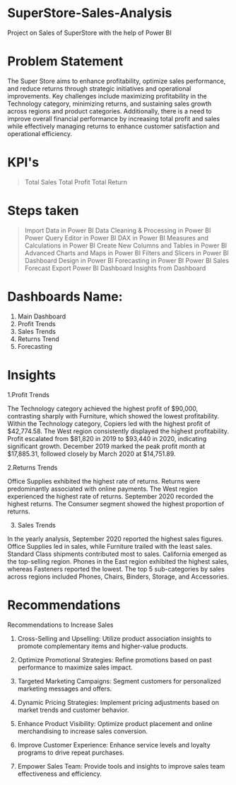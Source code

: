 # SuperStore-Sales-Analysis
Project on Sales of SuperStore with the help of Power BI
# Problem Statement 

The Super Store aims to enhance profitability, optimize sales performance, and reduce returns through strategic initiatives and operational improvements. Key challenges include maximizing profitability in the Technology category, minimizing returns, and sustaining sales growth across regions and product categories. Additionally, there is a need to improve overall financial performance by increasing total profit and sales while effectively managing returns to enhance customer satisfaction and operational efficiency.

# KPI's
> Total Sales
> Total Profit
> Total Return

# Steps taken 
> Import Data in Power BI 
> Data Cleaning & Processing in Power BI 
> Power Query Editor in Power BI
> DAX in Power BI
> Measures and Calculations in Power BI
> Create New Columns and Tables in Power BI
> Advanced Charts and Maps in Power BI
> Filters and Slicers in Power BI
> Dashboard Design in Power BI
> Forecasting in Power BI
> Power BI Sales Forecast
> Export Power BI Dashboard
> Insights from Dashboard

# Dashboards Name:
1. Main Dashboard
2. Profit Trends
3. Sales Trends
4. Returns Trend
5. Forecasting

# Insights 

1.Profit Trends 

The Technology category achieved the highest profit of $90,000, contrasting sharply with Furniture, which showed the lowest profitability. Within the Technology category, Copiers led with the highest profit of $42,774.58. The West region consistently displayed the highest profitability. Profit escalated from $81,820 in 2019 to $93,440 in 2020, indicating significant growth. December 2019 marked the peak profit month at $17,885.31, followed closely by March 2020 at $14,751.89.

2.Returns Trends

Office Supplies exhibited the highest rate of returns. Returns were predominantly associated with online payments. The West region experienced the highest rate of returns. September 2020 recorded the highest returns. The Consumer segment showed the highest proportion of returns.

3. Sales Trends

In the yearly analysis, September 2020 reported the highest sales figures. Office Supplies led in sales, while Furniture trailed with the least sales. Standard Class shipments contributed most to sales. California emerged as the top-selling region. Phones in the East region exhibited the highest sales, whereas Fasteners reported the lowest. The top 5 sub-categories by sales across regions included Phones, Chairs, Binders, Storage, and Accessories.

# Recommendations 

Recommendations to Increase Sales

1. Cross-Selling and Upselling:
Utilize product association insights to promote complementary items and higher-value products.

2. Optimize Promotional Strategies:
Refine promotions based on past performance to maximize sales impact.

3. Targeted Marketing Campaigns:
Segment customers for personalized marketing messages and offers.

4. Dynamic Pricing Strategies:
Implement pricing adjustments based on market trends and customer behavior.

5. Enhance Product Visibility:
Optimize product placement and online merchandising to increase sales conversion.

6. Improve Customer Experience:
Enhance service levels and loyalty programs to drive repeat purchases.

7. Empower Sales Team:
Provide tools and insights to improve sales team effectiveness and efficiency.

